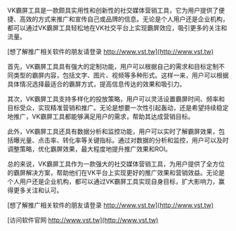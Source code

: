 VK霸屏工具是一款颇具实用性和创新性的社交媒体营销工具，它为用户提供了便捷、高效的方式来推广和宣传自己或品牌的信息。无论是个人用户还是企业机构，都可以通过VK霸屏工具轻松地在VK社交平台上实现霸屏效应，吸引更多的关注和流量。

[想了解推广相关软件的朋友请登录 http://www.vst.tw](http://www.vst.tw)

首先，VK霸屏工具具有强大的定制功能，用户可以根据自己的需求和目标定制不同类型的霸屏内容，包括文字、图片、视频等多种形式。这样一来，用户可以根据具体情况选择最适合的霸屏方式，提高信息传达的效果和吸引力。

其次，VK霸屏工具支持多样化的投放策略，用户可以灵活设置霸屏时间、频率和目标受众，实现精准营销和推广。无论是想要一次性引起轰动，还是希望持续稳定地推广，VK霸屏工具都能够满足用户的需求，帮助其达成营销目标。

此外，VK霸屏工具还具有数据分析和监控功能，用户可以实时了解霸屏效果，包括曝光量、点击率、转化率等关键指标。通过对数据的分析和监控，用户可以及时调整策略，优化霸屏效果，最大程度地提升推广效果和ROI。

总的来说，VK霸屏工具作为一款强大的社交媒体营销工具，为用户提供了全方位的霸屏解决方案，帮助他们在VK平台上实现更好的推广效果和营销效益。无论是个人用户还是企业机构，都可以通过VK霸屏工具实现自身目标，扩大影响力，赢得更多关注和认可。

[想了解推广相关软件的朋友请登录 http://www.vst.tw](http://www.vst.tw)


[访问软件官网 http://www.vst.tw](http://www.vst.tw)
